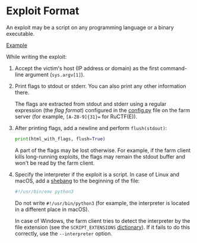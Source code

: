 Exploit Format
==============

An exploit may be a script on any programming language or a binary executable.

[Example](../../client/spl_example.py)

While writing the exploit:

1. Accept the victim's host (IP address or domain) as the first command-line argument (`sys.argv[1]`).

2. Print flags to stdout or stderr. You can also print any other information there.

    The flags are extracted from stdout and stderr using a regular expression (the *flag format*) configured in the [config.py](../../server/config.py) file on the farm server (for example, `[A-Z0-9]{31}=` for RuCTF(E)).

3. After printing flags, add a newline and perform `flush(stdout)`:

    ```python
    print(html_with_flags, flush=True)
    ```

    A part of the flags may be lost otherwise. For example, if the farm client kills long-running exploits, the flags may remain the stdout buffer and won't be read by the farm client.

4. Specify the interpreter if the exploit is a script. In case of Linux and macOS, add a [shebang](https://en.wikipedia.org/wiki/Shebang_(Unix)) to the beginning of the file:

    ```python
    #!/usr/bin/env python3
    ```

    Do not write `#!/usr/bin/python3` (for example, the interpreter is located in a different place in macOS).

    In case of Windows, the farm client tries to detect the interpreter by the file extension (see the `SCRIPT_EXTENSIONS` [dictionary](../../client/start_sploit.py#L129)). If it fails to do this correctly, use the `--interpreter` option.
